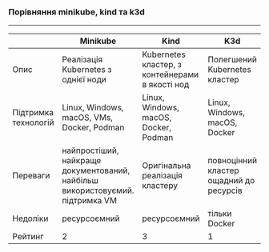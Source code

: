 ### Порівняння minikube, kind та k3d
---
|  | Minikube | Kind | K3d |
| ----------- | ----------- | ----------- | ----------- |
| Опис   | Реалізація Kubernetes з однієї ноди | Kubernetes кластер, з контейнерами в якості нод | Полегшений Kubernetes кластер |
| Підтримка технологій   | Linux, Windows, macOS, VMs, Docker, Podman | Linux, Windows, macOS, Docker, Podman | Linux, Windows, macOS, Docker |
| Переваги | найпростіший, найкраще документований, найбільш  використовуємий. підтримка VM | Оригінальна реалізація кластеру | повноцінний кластер ощадний до ресурсів |
| Недоліки | ресурсоємний | ресурсоємний | тільки Docker |
| Рейтинг | 2 | 3 | 1 |
